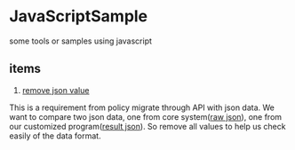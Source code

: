# JavaScriptSample
some tools or samples using javascript

## items
1.  [remove json value](https://github.com/bran4he/JavaScriptSample/blob/master/JavaScript/removeJsonValue/removeJsonValue.html) 

This is a requirement from policy migrate through API with json data.
We want to compare two json data, one from core system([raw json](https://github.com/bran4he/JavaScriptSample/blob/master/JavaScript/removeJsonValue/test_json_data.json)), one from our customized program([result json](https://github.com/bran4he/JavaScriptSample/blob/master/JavaScript/removeJsonValue/test_json_value_removed.json)).
So remove all values to help us check easily of the data format.

